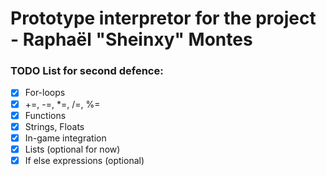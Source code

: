 # Prototype interpretor for the project - Raphaël "Sheinxy" Montes

### TODO List for second defence:
  - [x] For-loops
  - [x] +=, -=, *=, /=, %=
  - [x] Functions
  - [x] Strings, Floats
  - [x] In-game integration
  - [x] Lists (optional for now)
  - [x] If else expressions (optional)